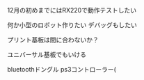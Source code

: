 12月の初めまでにはRX220で動作テストしたい


何か小型のロボット作りたい
デバッグもしたい

プリント基板は間に合わないか？

ユニバーサル基板でもいける


bluetoothドングル
ps3コントローラー(